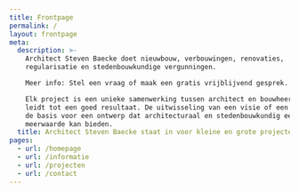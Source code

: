 ```yaml
---
title: Frontpage
permalink: /
layout: frontpage
meta:
  description: >-
    Architect Steven Baecke doet nieuwbouw, verbouwingen, renovaties,
    regularisatie en stedenbouwkundige vergunningen.

    Meer info: Stel een vraag of maak een gratis vrijblijvend gesprek.

    Elk project is een unieke samenwerking tussen architect en bouwheer, dat
    leidt tot een goed resultaat. De uitwisseling van een visie of een idee is
    de basis voor een ontwerp dat architecturaal en stedenbouwkundig een
    meerwaarde kan bieden. 
  title: Architect Steven Baecke staat in voor kleine en grote projecten.
pages:
  - url: /homepage
  - url: /informatie
  - url: /projecten
  - url: /contact
---
```


